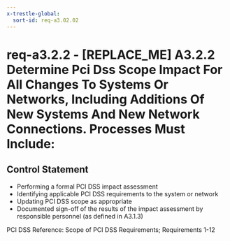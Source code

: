 ```yaml
---
x-trestle-global:
  sort-id: req-a3.02.02
---
```


# req-a3.2.2 - \[REPLACE_ME\] A3.2.2 Determine Pci Dss Scope Impact For All Changes To Systems Or Networks, Including Additions Of New Systems And New Network Connections. Processes Must Include:

## Control Statement

* Performing a formal PCI DSS impact assessment
* Identifying applicable PCI DSS requirements to the system or network
* Updating PCI DSS scope as appropriate
* Documented sign-off of the results of the impact assessment by
responsible personnel (as defined in A3.1.3)

PCI DSS Reference: Scope of PCI DSS Requirements; Requirements 1-12
